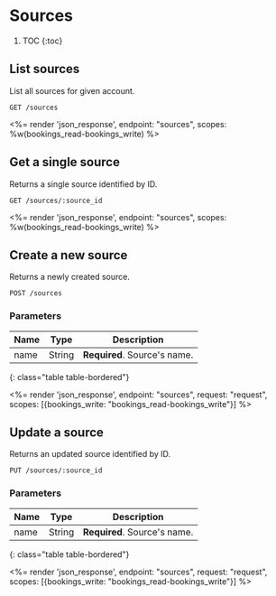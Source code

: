# Sources

1. TOC
{:toc}

## List sources

List all sources for given account.

~~~
GET /sources
~~~

<%= render 'json_response', endpoint: "sources",
  scopes: %w(bookings_read-bookings_write) %>

## Get a single source

Returns a single source identified by ID.

~~~
GET /sources/:source_id
~~~

<%= render 'json_response', endpoint: "sources",
  scopes: %w(bookings_read-bookings_write) %>

## Create a new source

Returns a newly created source.

~~~~
POST /sources
~~~~

### Parameters

Name             | Type     | Description
-----------------|----------|-----------
name             | String   | **Required**. Source's name.
{: class="table table-bordered"}

<%= render 'json_response', endpoint: "sources", request: "request",
  scopes: [{bookings_write: "bookings_read-bookings_write"}] %>

## Update a source

Returns an updated source identified by ID.

~~~
PUT /sources/:source_id
~~~

### Parameters

Name             | Type     | Description
-----------------|----------|-----------
name             | String   | **Required**. Source's name.
{: class="table table-bordered"}

<%= render 'json_response', endpoint: "sources", request: "request",
  scopes: [{bookings_write: "bookings_read-bookings_write"}] %>
